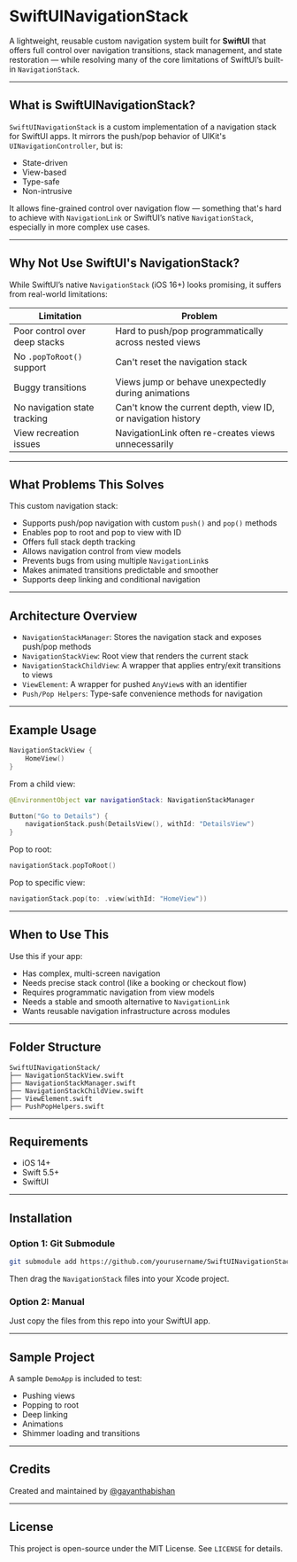 # SwiftUINavigationStack

A lightweight, reusable custom navigation system built for **SwiftUI** that offers full control over navigation transitions, 
stack management, and state restoration — while resolving many of the core limitations of SwiftUI’s built-in `NavigationStack`.

---

## What is SwiftUINavigationStack?

`SwiftUINavigationStack` is a custom implementation of a navigation stack for SwiftUI apps. 
It mirrors the push/pop behavior of UIKit's `UINavigationController`, but is:

- State-driven
- View-based
- Type-safe
- Non-intrusive

It allows fine-grained control over navigation flow — something that's hard to achieve with `NavigationLink` or SwiftUI’s native `NavigationStack`, 
especially in more complex use cases.

---

## Why Not Use SwiftUI's NavigationStack?

While SwiftUI’s native `NavigationStack` (iOS 16+) looks promising, it suffers from real-world limitations:

| Limitation | Problem |
|-----------|---------|
| Poor control over deep stacks | Hard to push/pop programmatically across nested views |
| No `.popToRoot()` support | Can't reset the navigation stack |
| Buggy transitions | Views jump or behave unexpectedly during animations |
| No navigation state tracking | Can't know the current depth, view ID, or navigation history |
| View recreation issues | NavigationLink often re-creates views unnecessarily |

---

## What Problems This Solves

This custom navigation stack:

- Supports push/pop navigation with custom `push()` and `pop()` methods
- Enables pop to root and pop to view with ID
- Offers full stack depth tracking
- Allows navigation control from view models
- Prevents bugs from using multiple `NavigationLink`s
- Makes animated transitions predictable and smoother
- Supports deep linking and conditional navigation

---

## Architecture Overview

- `NavigationStackManager`: Stores the navigation stack and exposes push/pop methods
- `NavigationStackView`: Root view that renders the current stack
- `NavigationStackChildView`: A wrapper that applies entry/exit transitions to views
- `ViewElement`: A wrapper for pushed `AnyView`s with an identifier
- `Push/Pop Helpers`: Type-safe convenience methods for navigation

---

## Example Usage

```swift
NavigationStackView {
    HomeView()
}
```

From a child view:

```swift
@EnvironmentObject var navigationStack: NavigationStackManager

Button("Go to Details") {
    navigationStack.push(DetailsView(), withId: "DetailsView")
}
```

Pop to root:

```swift
navigationStack.popToRoot()
```

Pop to specific view:

```swift
navigationStack.pop(to: .view(withId: "HomeView"))
```

---

## When to Use This

Use this if your app:

- Has complex, multi-screen navigation
- Needs precise stack control (like a booking or checkout flow)
- Requires programmatic navigation from view models
- Needs a stable and smooth alternative to `NavigationLink`
- Wants reusable navigation infrastructure across modules

---

## Folder Structure

```
SwiftUINavigationStack/
├── NavigationStackView.swift
├── NavigationStackManager.swift
├── NavigationStackChildView.swift
├── ViewElement.swift
├── PushPopHelpers.swift
```

---

## Requirements

- iOS 14+
- Swift 5.5+
- SwiftUI

---

## Installation

### Option 1: Git Submodule

```bash
git submodule add https://github.com/yourusername/SwiftUINavigationStack.git Modules/NavigationStack
```

Then drag the `NavigationStack` files into your Xcode project.

### Option 2: Manual

Just copy the files from this repo into your SwiftUI app.

---

## Sample Project

A sample `DemoApp` is included to test:

- Pushing views
- Popping to root
- Deep linking
- Animations
- Shimmer loading and transitions

---

## Credits

Created and maintained by [@gayanthabishan](https://github.com/gayanthabishan)

---

## License

This project is open-source under the MIT License. See `LICENSE` for details.
